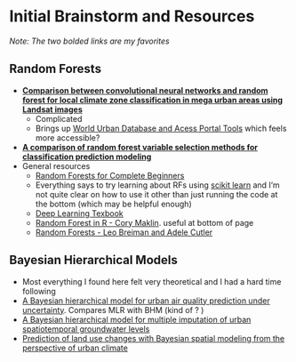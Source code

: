 Initial Brainstorm and Resources
================

*Note: The two bolded links are my favorites*

## Random Forests

  - **[Comparison between convolutional neural networks and random
    forest for local climate zone classification in mega urban areas
    using Landsat
    images](https://doi.org/10.1016/j.isprsjprs.2019.09.009)**
      - Complicated
      - Brings up [World Urban Database and Acess Portal
        Tools](http://www.wudapt.org/) which feels more accessible?
  - **[A comparison of random forest variable selection methods for
    classification prediction
    modeling](https://doi.org/10.1016/j.eswa.2019.05.028)**
  - General resources
      - [Random Forests for Complete
        Beginners](https://victorzhou.com/blog/intro-to-random-forests/)
      - Everything says to try learning about RFs using [scikit
        learn](https://scikit-learn.org/stable/modules/generated/sklearn.ensemble.RandomForestClassifier.html)
        and I’m not quite clear on how to use it other than just running
        the code at the bottom (which may be helpful enough)
      - [Deep Learning Texbook](https://www.deeplearningbook.org/)
      - [Random Forest in R - Cory
        Maklin](https://towardsdatascience.com/random-forest-in-r-f66adf80ec9).
        useful at bottom of page
      - [Random Forests - Leo Breiman and Adele
        Cutler](https://www.stat.berkeley.edu/~breiman/RandomForests/cc_home.htm)

## Bayesian Hierarchical Models

  - Most everything I found here felt very theoretical and I had a hard
    time following
  - [A Bayesian hierarchical model for urban air quality prediction
    under uncertainty](https://doi.org/10.1016/j.atmosenv.2008.08.018).
    Compares MLR with BHM (kind of ? )
  - [A Bayesian hierarchical model for multiple imputation of urban
    spatiotemporal groundwater
    levels](https://doi.org/10.1016/j.spl.2018.07.023)
  - [Prediction of land use changes with Bayesian spatial modeling from
    the perspective of urban
    climate](https://doi.org/10.1016/j.uclim.2019.100569)
